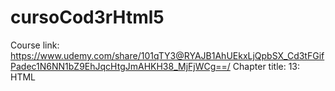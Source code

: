 # cursoCod3rHtml5
Course link: https://www.udemy.com/share/101qTY3@RYAJB1AhUEkxLjQpbSX_Cd3tFGifPadec1N6NN1bZ9EhJqcHtgJmAHKH38_MjFjWCg==/
Chapter title: 13: HTML
